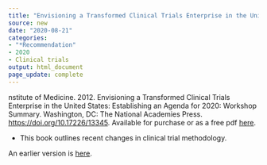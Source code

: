 ```yaml
---
title: "Envisioning a Transformed Clinical Trials Enterprise in the United States"
source: new
date: "2020-08-21"
categories:
- "*Recommendation"
- 2020
- Clinical trials
output: html_document
page_update: complete
---
```


nstitute of Medicine. 2012. Envisioning a Transformed Clinical Trials Enterprise in the United States: Establishing an Agenda for 2020: Workshop Summary. Washington, DC: The National Academies Press. https://doi.org/10.17226/13345. Available for purchase or as a free pdf [here](https://www.nap.edu/catalog/13345/envisioning-a-transformed-clinical-trials-enterprise-in-the-united-states).

<!---More--->

+ This book outlines recent changes in clinical trial methodology.

An earlier version is [here][sim2].
 
[sim2]: http://new.pmean.com/transformed-clinical-trials/
 
